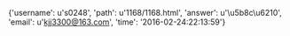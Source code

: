 {'username': u's0248', 'path': u'1168/1168.html', 'answer': u'\u5b8c\u6210', 'email': u'kjj3300@163.com', 'time': '2016-02-24:22:13:59'}